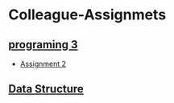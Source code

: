 # Colleague-Assignmets
## [programing 3](https://github.com/m7moudGadallah/Colleague-Assignmets/tree/main/programming3)
- [Assignment 2](https://github.com/m7moudGadallah/Colleague-Assignmets/blob/main/programming3/Assignmet2/Assignmet2.cs)

## [Data Structure](/DataStructure/)